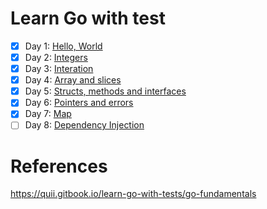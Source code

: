 # Learn Go with test
- [x] Day 1: [Hello, World](https://quii.gitbook.io/learn-go-with-tests/go-fundamentals/hello-world)
- [x] Day 2: [Integers](https://quii.gitbook.io/learn-go-with-tests/go-fundamentals/integers)
- [x] Day 3: [Interation](https://quii.gitbook.io/learn-go-with-tests/go-fundamentals/iteration)
- [x] Day 4: [Array and slices](https://quii.gitbook.io/learn-go-with-tests/go-fundamentals/arrays-and-slices)
- [x] Day 5: [Structs, methods and interfaces](https://quii.gitbook.io/learn-go-with-tests/go-fundamentals/structs-methods-and-interfaces)
- [x] Day 6: [Pointers and errors](https://quii.gitbook.io/learn-go-with-tests/go-fundamentals/pointers-and-errors)
- [x] Day 7: [Map](https://quii.gitbook.io/learn-go-with-tests/go-fundamentals/maps)
- [ ] Day 8: [Dependency Injection](https://quii.gitbook.io/learn-go-with-tests/go-fundamentals/dependency-injection)

# References
https://quii.gitbook.io/learn-go-with-tests/go-fundamentals
